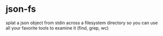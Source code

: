 # json-fs
splat a json object from stdin across a filesystem directory so you can use all your favorite tools to examine it (find, grep, wc)
